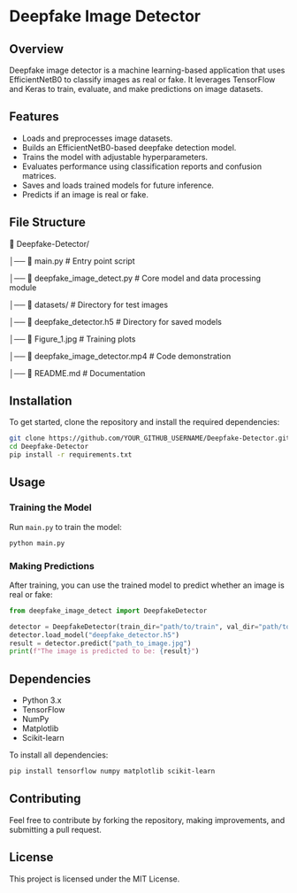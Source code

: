 # Deepfake Image Detector

## Overview
Deepfake image detector is a machine learning-based application that uses EfficientNetB0 to classify images as real or fake. It leverages TensorFlow and Keras to train, evaluate, and make predictions on image datasets.

## Features
- Loads and preprocesses image datasets.
- Builds an EfficientNetB0-based deepfake detection model.
- Trains the model with adjustable hyperparameters.
- Evaluates performance using classification reports and confusion matrices.
- Saves and loads trained models for future inference.
- Predicts if an image is real or fake.

## File Structure
📂 Deepfake-Detector/

│── 📄 main.py                        # Entry point script

│── 📄 deepfake_image_detect.py       # Core model and data processing module

│── 📂 datasets/                      # Directory for test images

│── 📄 deepfake_detector.h5           # Directory for saved models

│── 📄 Figure_1.jpg                   # Training plots

│── 📄 deepfake_image_detector.mp4    # Code demonstration

│── 📄 README.md                      # Documentation

## Installation
To get started, clone the repository and install the required dependencies:

```bash
git clone https://github.com/YOUR_GITHUB_USERNAME/Deepfake-Detector.git
cd Deepfake-Detector
pip install -r requirements.txt
```

## Usage
### **Training the Model**
Run `main.py` to train the model:

```bash
python main.py
```

### **Making Predictions**
After training, you can use the trained model to predict whether an image is real or fake:

```python
from deepfake_image_detect import DeepfakeDetector

detector = DeepfakeDetector(train_dir="path/to/train", val_dir="path/to/val", test_dir="path/to/test")
detector.load_model("deepfake_detector.h5")
result = detector.predict("path_to_image.jpg")
print(f"The image is predicted to be: {result}")
```

## Dependencies
- Python 3.x
- TensorFlow
- NumPy
- Matplotlib
- Scikit-learn

To install all dependencies:

```bash
pip install tensorflow numpy matplotlib scikit-learn
```

## Contributing
Feel free to contribute by forking the repository, making improvements, and submitting a pull request.

## License
This project is licensed under the MIT License.

